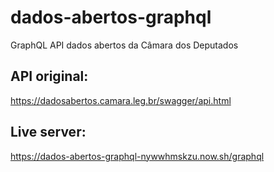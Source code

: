 # dados-abertos-graphql
GraphQL API dados abertos da Câmara dos Deputados

## API original:

https://dadosabertos.camara.leg.br/swagger/api.html

## Live server:

https://dados-abertos-graphql-nywwhmskzu.now.sh/graphql